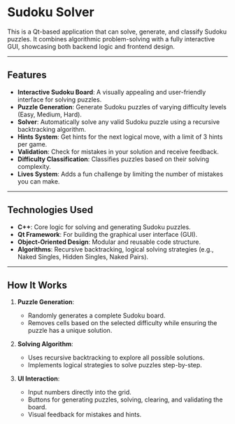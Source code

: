 # Sudoku Solver

This is a Qt-based application that can solve, generate, and classify Sudoku puzzles.
It combines algorithmic problem-solving with a fully interactive GUI, showcasing both backend logic and frontend design.

---

## Features

- **Interactive Sudoku Board**: A visually appealing and user-friendly interface for solving puzzles.
- **Puzzle Generation**: Generate Sudoku puzzles of varying difficulty levels (Easy, Medium, Hard).
- **Solver**: Automatically solve any valid Sudoku puzzle using a recursive backtracking algorithm.
- **Hints System**: Get hints for the next logical move, with a limit of 3 hints per game.
- **Validation**: Check for mistakes in your solution and receive feedback.
- **Difficulty Classification**: Classifies puzzles based on their solving complexity.
- **Lives System**: Adds a fun challenge by limiting the number of mistakes you can make.
  
---

## Technologies Used

- **C++**: Core logic for solving and generating Sudoku puzzles.
- **Qt Framework**: For building the graphical user interface (GUI).
- **Object-Oriented Design**: Modular and reusable code structure.
- **Algorithms**: Recursive backtracking, logical solving strategies (e.g., Naked Singles, Hidden Singles, Naked Pairs).

---

## How It Works

1. **Puzzle Generation**: 
   - Randomly generates a complete Sudoku board.
   - Removes cells based on the selected difficulty while ensuring the puzzle has a unique solution.

2. **Solving Algorithm**:
   - Uses recursive backtracking to explore all possible solutions.
   - Implements logical strategies to solve puzzles step-by-step.

3. **UI Interaction**:
   - Input numbers directly into the grid.
   - Buttons for generating puzzles, solving, clearing, and validating the board.
   - Visual feedback for mistakes and hints.

